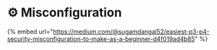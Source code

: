 # ⚙️ Misconfiguration

{% embed url="https://medium.com/@sugamdangal52/easiest-p3-p4-security-misconfiguration-to-make-as-a-beginner-d4f019ad4b85" %}
